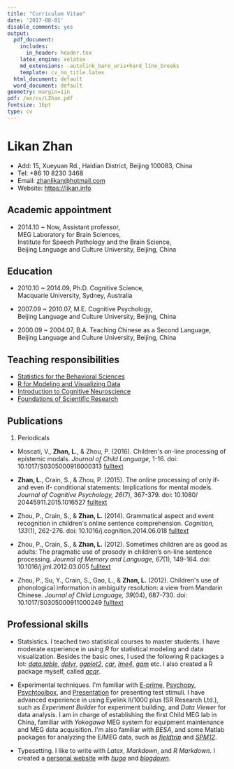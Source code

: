 ```yaml
---
title: "Curriculum Vitae"
date: '2017-08-01'
disable_comments: yes
output:
  pdf_document:
    includes:
      in_header: header.tex
    latex_engine: xelatex
    md_extensions: -autolink_bare_uris+hard_line_breaks
    template: cv_no_title.latex
  html_document: default
  word_document: default
geometry: margin=1in
pdf: /en/cv/LZhan.pdf
fontsize: 16pt
type: cv
---
```


# Likan Zhan

- Add: 15, Xueyuan Rd., Haidian District, Beijing 100083, China
- Tel:  +86 10 8230 3468
- Email: zhanlikan@hotmail.com
- Website: <https://likan.info>

## Academic appointment

- 2014.10 ~ Now, Assistant professor,<br>
  MEG Laboratory for Brain Sciences, <br>
  Institute for Speech Pathology and the Brain Science,<br>
  Beijing Language and Culture University, Beijing, China

## Education

- 2010.10 ~ 2014.09, Ph.D. Cognitive Science, <br>
  Macquarie University, Sydney, Australia

- 2007.09 ~ 2010.07, M.E. Cognitive Psychology, <br>
  Beijing Language and Culture University, Beijing, China

- 2000.09 ~ 2004.07, B.A. Teaching Chinese as a Second Language, <br>
  Beijing Language and Culture University, Beijing, China


## Teaching responsibilities

- [Statistics for the Behavioral Sciences](https://likan.info/en/teach/stat_behav_sci/)
- [R for Modeling and Visualizing Data](https://likan.info/en/teach/model_vis_data/)
- [Introduction to Cognitive Neuroscience](https://likan.info/en/teach/cogn_neurosci/)
- [Foundations of Scientific Research](https://likan.info/en/teach/found_sci_res/)

## Publications

1. Periodicals

- Moscati, V., **Zhan, L.**, & Zhou, P. (2016). Children's on-line processing of epistemic modals. *Journal of Child Language*, 1-16. doi: 10.1017/S0305000916000313 [fulltext](https://publications.likan.info/JChildLang2016.pdf)

- **Zhan, L.**, Crain, S., & Zhou, P. (2015). The online processing of only if- and even if- conditional statements: Implications for mental models. *Journal of Cognitive Psychology, 26*(7), 367-379. doi: 10.1080/ 20445911.2015.1016527 [fulltext](https://publications.likan.info/JCognPsychol2015.pdf)

- Zhou, P., Crain, S., & **Zhan, L.** (2014). Grammatical aspect and event recognition in children's online sentence comprehension. *Cognition, 133*(1), 262-276. doi: 10.1016/j.cognition.2014.06.018 [fulltext](http://publications.likan.info/Cognition2014.pdf)
- Zhou, P., Crain, S., & **Zhan, L.** (2012). Sometimes children are as good as adults: The pragmatic use of prosody in children’s on-line sentence processing. *Journal of Memory and Language, 67*(1), 149-164. doi: 10.1016/j.jml.2012.03.005 [fulltext](https://publications.likan.info/JMemLang2012.pdf)

- Zhou, P., Su, Y., Crain, S., Gao, L., & **Zhan, L.** (2012). Children's use of phonological information in ambiguity resolution: a view from Mandarin Chinese. *Journal of Child Language, 39*(04), 687-730. doi: 10.1017/S0305000911000249 [fulltext](https://publications.likan.info/JChildLang2012.pdf)

## Professional skills

- Statsistics. I teached two statistical courses to master students. I have moderate experience in using *R* for statistical modeling and data visualization. Besides the basic ones, I used the following R packages a lot: [*data.table*](http://r-datatable.com), [*dplyr*](http://dplyr.tidyverse.org), [*ggplot2*](http://ggplot2.tidyverse.org), [*car*](https://cran.r-project.org/web/packages/car/index.html), [*lme4*](https://github.com/lme4/lme4), [*gam*](https://cran.r-project.org/web/packages/gam/index.html) etc. I also created a R package myself, called [*acqr*](https://github.com/likanzhan/acqr).

- Experimental techniques. I'm familiar with [E-prime](https://www.pstnet.com/eprime.cfm), [Psychopy](http://www.psychopy.org), [Psychtoolbox](http://psychtoolbox.org), and [Presentation](https://www.neurobs.com/presentation) for presenting test stimuli. I have advanced experience in using Eyelink II/1000 plus (SR Research Ltd.), such as *Experiment Builder* for experiment building, and *Data Viewer* for data analysis. I am in charge of establishing the first Child MEG lab in China, familiar with *Yokogawa* MEG system for equipment maintenance and MEG data acquisition. I'm also familiar with *BESA*, and some Matlab packages for analyzing the E/MEG data, such as [*fieldtrip*](http://www.fieldtriptoolbox.org) and [*SPM12*](https://github.com/neurodebian/spm12).

- Typesetting. I like to write with *Latex*, *Markdown*, and *R Markdown*. I created a [personal website](https://likan.info) with [*hugo*](https://gohugo.io) and [*blogdown*](https://github.com/rstudio/blogdown).
